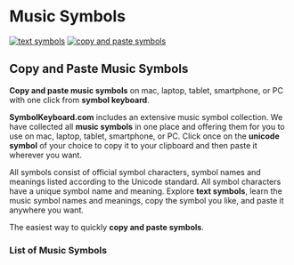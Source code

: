 # Music Symbols
[![text symbols](https://img.shields.io/badge/github-symbols-green.svg)](https://github.com/symbolkeyboard/symbols)
[![copy and paste symbols](https://img.shields.io/badge/source-symbolkeyboad.com-orange.svg)](https://symbolkeyboard.com)
## Copy and Paste Music Symbols

**Copy and paste music symbols** on mac, laptop, tablet, smartphone, or PC with one click from **symbol keyboard**.

**SymbolKeyboard.com** includes an extensive music symbol collection. We have collected all **music symbols** in one place and offering them for you to use on mac, laptop, tablet, smartphone, or PC. Click once on the **unicode symbol** of your choice to copy it to your clipboard and then paste it wherever you want.

All symbols consist of official symbol characters, symbol names and meanings listed according to the Unicode standard. All symbol characters have a unique symbol name and meaning. Explore **text symbols**, learn the music symbol names and meanings, copy the symbol you like, and paste it anywhere you want.

The easiest way to quickly **copy and paste symbols**.
### List of Music Symbols
